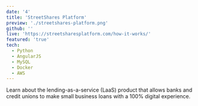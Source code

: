 ```yaml
---
date: '4'
title: 'StreetShares Platform'
preview: './streetshares-platform.png'
github: ''
live: 'https://streetsharesplatform.com/how-it-works/'
featured: 'true'
tech:
  - Python
  - AngularJS
  - MySQL
  - Docker
  - AWS
---
```

Learn about the lending-as-a-service (LaaS) product that allows banks and credit unions to make small business loans with a 100% digital experience.